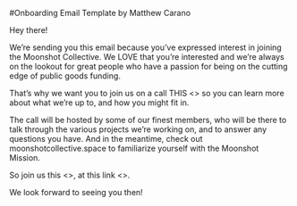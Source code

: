 #Onboarding Email Template by Matthew Carano

Hey there!

We’re sending you this email because you’ve expressed interest in joining the Moonshot Collective. We LOVE that you’re interested and we’re always on the lookout for great people who have a passion for being on the cutting edge of public goods funding.

That’s why we want you to join us on a call THIS <> so you can learn more about what we’re up to, and how you might fit in.

The call will be hosted by some of our finest members, who will be there to talk through the various projects we’re working on, and to answer any questions you have. And in the meantime, check out moonshotcollective.space to familiarize yourself with the Moonshot Mission.

So join us this <>, at this link <>.

We look forward to seeing you then!


